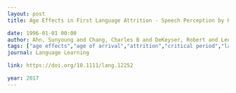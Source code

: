 ```yaml
---
layout: post
title: Age Effects in First Language Attrition - Speech Perception by Korean-English Bilinguals

date: 1996-01-01 00:00
author: Ahn, Sunyoung and Chang, Charles B and DeKeyser, Robert and Lee-Ellis, Sunyoung
tags: ["age effects","age of arrival","attrition","critical period","laryngeal contrast","perceptual assimilation"]
journal: Language Learning

link: https://doi.org/10.1111/lang.12252

year: 2017
---
```



